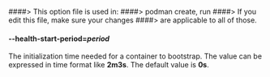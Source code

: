 ####> This option file is used in:
####>   podman create, run
####> If you edit this file, make sure your changes
####> are applicable to all of those.
#### **--health-start-period**=*period*

The initialization time needed for a container to bootstrap. The value can be expressed in time format like
**2m3s**. The default value is **0s**.
